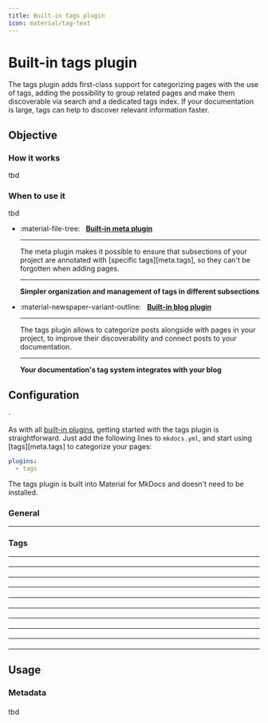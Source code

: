 ```yaml
---
title: Built-in tags plugin
icon: material/tag-text
---
```


# Built-in tags plugin

The tags plugin adds first-class support for categorizing pages with the use
of tags, adding the possibility to group related pages and make them
discoverable via search and a dedicated tags index. If your documentation is
large, tags can help to discover relevant information faster.

## Objective

### How it works

tbd

### When to use it

tbd

<div class="grid cards" markdown>

-   :material-file-tree: &nbsp; __[Built-in meta plugin]__

    ---

    The meta plugin makes it possible to ensure that subsections of your
    project are annotated with [specific tags][meta.tags], so they can't be
    forgotten when adding pages.

    ---

    __Simpler organization and management of tags in different subsections__

-   :material-newspaper-variant-outline: &nbsp; __[Built-in blog plugin]__

    ---

    The tags plugin allows to categorize posts alongside with pages in your
    project, to improve their discoverability and connect posts to your
    documentation.

    ---

    __Your documentation's tag system integrates with your blog__

</div>

  [Built-in meta plugin]: meta.md
  [Built-in blog plugin]: blog.md

## Configuration

<!-- md:version 8.2.0 --> ·
<!-- md:flag plugin [tags] (built-in) -->

As with all [built-in plugins], getting started with the tags plugin is
straightforward. Just add the following lines to `mkdocs.yml`, and start using
[tags][meta.tags] to categorize your pages:

``` yaml
plugins:
  - tags
```

The tags plugin is built into Material for MkDocs and doesn't need to be
installed.

  [tags]: tags.md
  [built-in plugins]: index.md

### General

---

#### <!-- md:setting config.enabled -->

### Tags

---

#### <!-- md:setting config.tags -->

---

#### <!-- md:setting config.tags_file -->

---

#### <!-- md:setting config.tags_extra_files -->

---

#### <!-- md:setting config.tags_slugify -->

---

#### <!-- md:setting config.tags_slugify_separator -->

---

#### <!-- md:setting config.tags_compare -->

---

#### <!-- md:setting config.tags_compare_reverse -->

---

#### <!-- md:setting config.tags_pages_compare -->

---

#### <!-- md:setting config.tags_pages_compare_reverse -->

---

#### <!-- md:setting config.tags_allowed -->

## Usage

### Metadata

#### <!-- md:setting meta.tags -->

tbd
